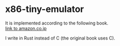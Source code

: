 # x86-tiny-emulator
It is implemented according to the following book.  
[link to amazon.co.jp](https://www.amazon.co.jp/%E8%87%AA%E4%BD%9C%E3%82%A8%E3%83%9F%E3%83%A5%E3%83%AC%E3%83%BC%E3%82%BF%E3%81%A7%E5%AD%A6%E3%81%B6x86%E3%82%A2%E3%83%BC%E3%82%AD%E3%83%86%E3%82%AF%E3%83%81%E3%83%A3-%E3%82%B3%E3%83%B3%E3%83%94%E3%83%A5%E3%83%BC%E3%82%BF%E3%81%8C%E5%8B%95%E3%81%8F%E4%BB%95%E7%B5%84%E3%81%BF%E3%82%92%E5%BE%B9%E5%BA%95%E7%90%86%E8%A7%A3-%E5%86%85%E7%94%B0%E5%85%AC%E5%A4%AA/dp/4839954747)

I write in Rust instead of C (the original book uses C).